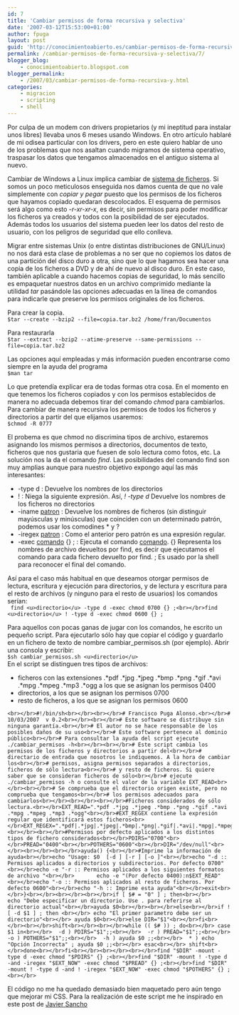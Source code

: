 ```yaml
---
id: 7
title: 'Cambiar permisos de forma recursiva y selectiva'
date: '2007-03-12T15:53:00+01:00'
author: fpuga
layout: post
guid: 'http://conocimientoabierto.es/cambiar-permisos-de-forma-recursiva-y-selectiva/4/'
permalink: /cambiar-permisos-de-forma-recursiva-y-selectiva/7/
blogger_blog:
    - conocimientoabierto.blogspot.com
blogger_permalink:
    - /2007/03/cambiar-permisos-de-forma-recursiva-y.html
categories:
    - migracion
    - scripting
    - shell
---
```


Por culpa de un modem con drivers propietarios (y mi ineptitud para instalar unos libres) llevaba unos 6 meses usando Windows. En otro artículo hablaré de mi odisea particular con los drivers, pero en este quiero hablar de uno de los problemas que nos asaltan cuando migramos de sistema operativo, traspasar los datos que tengamos almacenados en el antiguo sistema al nuevo.

Cambiar de Windows a Linux implica cambiar de [sistema de ficheros](http://es.wikipedia.org/wiki/Sistema_de_ficheros). Si somos un poco meticulosos enseguida nos damos cuenta de que no vale simplemente con *copiar y pegar* puesto que los permisos de los ficheros que hayamos copiado quedaran descolocados. El esquema de permisos será algo como esto *-r-xr-xr-x*, es decir, sin permisos para poder modificar los ficheros ya creados y todos con la posibilidad de ser ejecutados. Además todos los usuarios del sistema pueden leer los datos del resto de usuario, con los peligros de seguridad que ello conlleva.

Migrar entre sistemas Unix (o entre distintas distribuciones de GNU/Linux) no nos dará esta clase de problemas a no ser que no copiemos los datos de una partición del disco duro a otra, sino que lo que hagamos sea hacer una copia de los ficheros a DVD y de ahí de nuevo al disco duro. En este caso, también aplicable a cuando hacemos copias de seguridad, lo más sencillo es empaquetar nuestros datos en un archivo comprimido mediante la utilidad *tar* pasándole las opciones adecuadas en la línea de comandos para indicarle que preserve los permisos originales de los ficheros.

Para crear la copia.  
`$tar --create --bzip2 --file=copia.tar.bz2 /home/fran/Documentos`

Para restaurarla  
`$tar --extract --bzip2 --atime-preserve --same-permissions --file=copia.tar.bz2`

Las opciones aquí empleadas y más información pueden encontrarse como siempre en la ayuda del programa  
`$man tar`

Lo que pretendía explicar era de todas formas otra cosa. En el momento en que tenemos los ficheros copiados y con los permisos establecidos de manera no adecuada debemos tirar del comando *chmod* para cambiarlos. Para cambiar de manera recursiva los permisos de todos los ficheros y directorios a partir del que elijamos usaremos:  
`$chmod -R 0777 `

El probema es que chmod no discrimina tipos de archivo, estaremos asignando los mismos permisos a directorios, documentos de texto, ficheros que nos gustaria que fuesen de solo lectura como fotos, etc. La solución nos la da el comando *find*. Las posibilidades del comando find son muy amplias aunque para nuestro objetivo expongo aquí las más interesantes:

- -type d : Devuelve los nombres de los directorios
- ! : Niega la siguiente expresión. Así, *! -type d* Devuelve los nombres de los ficheros no directorios
- -iname <u>patron</u> : Devuelve los nombres de ficheros (sin distinguir mayúsculas y minúsculas) que coinciden con un determinado patrón, podemos usar los comodines \* y ?
- -iregex <u>patron</u> : Como el anterior pero patrón es una expresión regular.
- -exec <u>comando</u> {} ; : Ejecuta el comando <u>comando</u>. {} Representa los nombres de archivo devueltos por find, es decir que ejecutamos el comando para cada fichero devuelto por find. ; Es usado por la shell para reconocer el final del comando.

Así para el caso más habitual en que deseamos otorgar permisos de lectura, escritura y ejecución para directorios, y de lectura y escritura para el resto de archivos (y ninguno para el resto de usuarios) los comandos serían:  
` find <u>directorio</u> -type d -exec chmod 0700 {} ;<br></br>find <u>directorio</u> ! -type d -exec chmod 0600 {} ;`

Para aquellos con pocas ganas de jugar con los comandos, he escrito un pequeño script. Para ejecutarlo sólo hay que copiar el código y guardarlo en un fichero de texto de nombre cambiar\_permisos.sh (por ejemplo). Abrir una consola y escribir:  
`$sh cambiar_permisos.sh <u>directorio</u>`  
En el script se distinguen tres tipos de archivos:

- ficheros con las extensiones .\*pdf .\*jpg .\*jpeg .\*bmp .\*png .\*gif .\*avi .\*mpg .\*mpeg .\*mp3 .\*ogg a los que se asignan los permisos 0400
- directorios, a los que se asignan los permisos 0700
- resto de ficheros, a los que se asignan los permisos 0600

```
<br></br>#!/bin/sh<br></br><br></br># Francisco Puga Alonso.<br></br># 10/03/2007  v 0.2<br></br><br></br># Este software se distribuye sin ninguna garantía.<br></br># El autor no se hace responsable de los posibles daños de su uso<br></br># Este software pertenece al dominio público<br></br># Para consultar la ayuda del script ejecute ./cambiar_permisos -h<br></br><br></br># Este script cambia los permisos de los ficheros y directorios a partir del<br></br># directario de entrada que nosotros le indiquemos. A la hora de cambiar los<br></br># permisos, asigna permisos separados a directorios, ficheros de sólo lectura<br></br># y resto de ficheros. Si quiere saber que se consideran ficheros de sólo<br></br># ejecute ./cambiar_permisos -h o consulte el valor de la variable EXT_READ<br></br><br></br># Se comprueba que el directorio origen existe, pero no comprueba que tengamos<br></br># los permisos adecuados para cambiarlos<br></br><br></br><br></br>#Ficheros considerados de sólo lectura.<br></br>EXT_READ=".*pdf .*jpg .*jpeg .*bmp .*png .*gif .*avi .*mpg .*mpeg .*mp3 .*ogg"<br></br>#EXT_REGEX contiene la expresión regular que identificará estos ficheros<br></br>EXT_REGEX=".*pdf|.*jpg|.*jpeg|.*bmp|.*png|.*gif|.*avi|.*mpg|.*mpeg|.*mp3|.*ogg"<br></br><br></br>#Permisos por defecto aplicados a los distintos tipos de fichero considerados<br></br>PDIRS="0700"<br></br>PREAD="0400"<br></br>POTHERS="0600"<br></br>DIR="/dev/null"<br></br><br></br><br></br>ayuda() {<br></br>#Imprime la información de ayuda<br></br>echo "Usage: $0  [-d ] [-r ] [-o ]"<br></br>echo "-d :: Permisos aplicados a directorios y subdirectorios. Por defecto 0700"<br></br>echo -e "-r :: Permisos aplicados a los siguientes formatos de archivo "<br></br>       echo -e "(Por defecto 0400):n$EXT_READ"<br></br>echo "-o :: Permisos aplicados al resto de ficheros. Por defecto 0600"<br></br>echo "-h :: Imprime esta ayuda"<br></br>exit<br></br>}<br></br><br></br><br></br>if [ $# = "0" ] ; then<br></br>    echo "Debe especificar un directorio. Use . para referirse al directorio actual"<br></br>ayuda $0<br></br><br></br>else<br></br>if ! [ -d $1 ] ; then <br></br> echo "El primer parametro debe ser un directorio"<br></br> ayuda $0<br></br>else DIR="$1"<br></br>fi<br></br><br></br>shift<br></br><br></br>while (( $# )) ; do<br></br> case $1 in<br></br>  -d ) PDIRS="$1";;<br></br>  -r ) PREAD="$1";;<br></br>  -o ) POTHERS="$1";;<br></br>  -h ) ayuda $0 ;;<br></br>  * ) echo "Opción Incorrecta" ; ayuda $0 ;;<br></br> esac<br></br> shift<br></br>done<br></br>fi<br></br><br></br><br></br>find "$DIR" -mount -type d -exec chmod "$PDIRS" {} ;<br></br>find "$DIR" -mount ! -type d -and -iregex "$EXT_NOW" -exec chmod "$PREAD" {} ;<br></br>find "$DIR" -mount ! -type d -and ! -iregex "$EXT_NOW" -exec chmod "$POTHERS" {} ;<br></br>
```

El código no me ha quedado demasiado bien maquetado pero aún tengo que mejorar mi CSS. Para la realización de este script me he inspirado en este post de [Javier Sancho](http://www.jsancho.org/2004/01/28/18/trackback/)